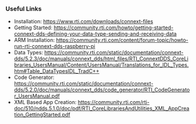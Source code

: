 ### Useful Links
- Installation: https://www.rti.com/downloads/connext-files
- Getting Started: https://community.rti.com/howto/getting-started-connext-dds-defining-your-data-type-sending-and-receiving-data
- ARM Installation: https://community.rti.com/content/forum-topic/howto-run-rti-connext-dds-raspberry-pi
- Data Types: https://community.rti.com/static/documentation/connext-dds/5.2.3/doc/manuals/connext_dds/html_files/RTI_ConnextDDS_CoreLibraries_UsersManual/Content/UsersManual/Translations_for_IDL_Types.htm#Table_DataTypesIDL_TradC++
- Code Generator: https://community.rti.com/static/documentation/connext-dds/5.2.0/doc/manuals/connext_dds/code_generator/RTI_CodeGenerator_UsersManual.pdf
- XML Based App Creation: https://community.rti.com/rti-doc/510/ndds.5.1.0/doc/pdf/RTI_CoreLibrariesAndUtilities_XML_AppCreation_GettingStarted.pdf

